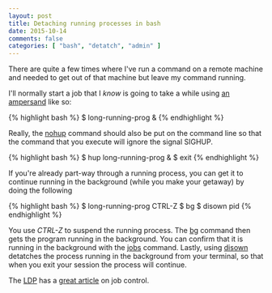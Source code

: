 ```yaml
---
layout: post
title: Detaching running processes in bash
date: 2015-10-14
comments: false
categories: [ "bash", "detatch", "admin" ]
---
```


There are quite a few times where I've run a command on a remote machine and needed to get out of that machine but leave my command running. 

I'll normally start a job that I *know* is going to take a while using [an ampersand](http://bashitout.com/2013/05/18/Ampersands-on-the-command-line.html) like so:

{% highlight bash %}
$ long-running-prog &
{% endhighlight %}

Really, the [nohup](https://en.wikipedia.org/wiki/Nohup) command should also be put on the command line so that the command that you execute will ignore the signal SIGHUP.

{% highlight bash %}
$ hup long-running-prog &
$ exit
{% endhighlight %}

If you're already part-way through a running process, you can get it to continue running in the background (while you make your getaway) by doing the following

{% highlight bash %}
$ long-running-prog
CTRL-Z
$ bg
$ disown pid
{% endhighlight %}

You use *CTRL-Z* to suspend the running process. The [bg](http://linux.die.net/man/1/bg) command then gets the program running in the background. You can confirm that it is running in the background with the [jobs](http://linux.die.net/man/1/jobs) command. Lastly, using [disown](http://linux.die.net/man/1/disown) detatches the process running in the background from your terminal, so that when you exit your session the process will continue.

The [LDP](http://tldp.org/LDP) has a [great article](http://tldp.org/LDP/abs/html/x9644.html) on job control.

